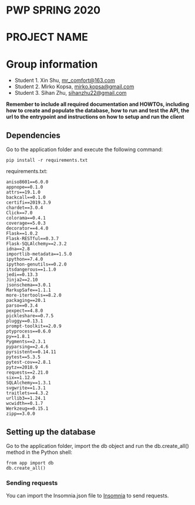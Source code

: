 # PWP SPRING 2020
# PROJECT NAME
# Group information
* Student 1. Xin Shu, mr_comfort@163.com
* Student 2. Mirko Kopsa, mirko.kopsa@gmail.com
* Student 3. Sihan Zhu, sihanzhu22@gmail.com

__Remember to include all required documentation and HOWTOs, including how to create and populate the database, how to run and test the API, the url to the entrypoint and instructions on how to setup and run the client__

## Dependencies

Go to the application folder and execute the following command:

```
pip install -r requirements.txt
```

requirements.txt:
```
aniso8601==6.0.0
appnope==0.1.0
attrs==19.1.0
backcall==0.1.0
certifi==2019.3.9
chardet==3.0.4
Click==7.0
colorama==0.4.1
coverage==5.0.3
decorator==4.4.0
Flask==1.0.2
Flask-RESTful==0.3.7
Flask-SQLAlchemy==2.3.2
idna==2.8
importlib-metadata==1.5.0
ipython==7.4.0
ipython-genutils==0.2.0
itsdangerous==1.1.0
jedi==0.13.3
Jinja2==2.10
jsonschema==3.0.1
MarkupSafe==1.1.1
more-itertools==8.2.0
packaging==20.1
parso==0.3.4
pexpect==4.8.0
pickleshare==0.7.5
pluggy==0.13.1
prompt-toolkit==2.0.9
ptyprocess==0.6.0
py==1.8.1
Pygments==2.3.1
pyparsing==2.4.6
pyrsistent==0.14.11
pytest==5.3.5
pytest-cov==2.8.1
pytz==2018.9
requests==2.21.0
six==1.12.0
SQLAlchemy==1.3.1
svgwrite==1.3.1
traitlets==4.3.2
urllib3==1.24.1
wcwidth==0.1.7
Werkzeug==0.15.1
zipp==3.0.0
```

## Setting up the database

Go to the application folder, import the db object and run the db.create_all() method in the Python shell:

```
from app import db
db.create_all()
```

### Sending requests

You can import the Insomnia.json file to [Insomnia](https://insomnia.rest) to send requests.
